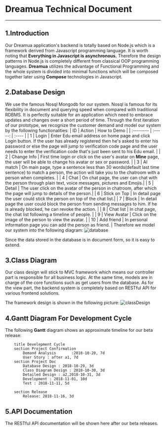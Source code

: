# Dreamua Technical Document


---

## 1.Introduction
Our Dreamua application's backend is totally based on Node.js which is a framework derived from Javascript programming language. It is worth noting that **Everything in Javascript is asynchronous.** Therefore the design patterns in Node.js is completely different from classical OOP programming languages. **Dreamua** utilizes the advantage of Functional Programming and the whole system is divided into minimal functions which will be composed together later using **Compose** technologies in Javascript.

## 2.Database Design
We use the famous Nosql Mongodb for our system. Nosql is famous for its flexibility in document and querying speed when compared with traditional RDBMS. It is perfectly suitable for an application which need to embrace updates and changes over a short period of time. Through the first iteration of our prototype, we recognize the customer demand and model our system by the following functionalities: 
| ID         | Action   |  How to Demo  |
| :--------   | :-----:  | :----  |
| 1          | Login |   Enter Edu email address on home page and click Login button. If the user has already registered then he's asked to enter his password or else the page will jump to verification code page and the user needs to enter the verification code that's just been sent to his Edu email.    |
| 2        |   Change Info   |   First time login or click on the user's avatar on **Mine** page, the user will be able to change his avatar or sex or password. |
| 3        |    AI match    |  On main page, type a sentence less than 30 words(default last time sentence) to match a person, the action will take you to the chatroom with a person when completes.  |
| 4 | Chat | On chat page, the user can chat with the person through plain text, voice messages, pictures and Emojis.|
| 5 | Detail | The user click on the avatar of the person in chatroom, after which the page will jump to details of the person.|
| 6 | Stick on Top | In detail page the user could stick the person on top of the chat list.|
| 7 | Block | In detail page the user could block the person from sending messages to him. If he is already blocked, he can revoke the action. |
| 8 | Chat list | In chat page, the chat list following a timeline of people. | 
| 9 | View Avatar | Click on the image of the person to view the avatar. |
| 10 | Add friend | In personal information page you can add the person as friend. |
Therefore we model our system into the following diagram:
![database](database.png)  

Since the data stored in the database is in document form, so it is easy to extend. 

## 3.Class Diagram
Our class design will stick to MVC framework which means our controller part is responsible for all business logic. At the same time, models are in charge of the core functions such as get users from the database. As for the view part, the backend system is completely based on RESTful API for various frontend solutions.

The framework design is shown in the following picture:
![classDesign](classDiagram.png) 

## 4.Gantt Diagram For Development Cycle
The following **Gantt** diagram shows an approximate timeline for our beta release:

```gantt
    title Develepment Cycle
    section Project Confirmation
        Demand Analysis       :2018-10-20, 7d
        User Story : after a1, 7d
    section Project Doc
        Database Design : 2018-10-29, 3d
    	Class Diagram Design : 2018-10-30, 3d
    	Detailed Design : a2,2018-10-31, 3d
    	Development : 2018-11-01, 10d
    	Test : 2018-11-11, 5d
        
    section Release
        Release: 2018-11-16, 3d
```

## 5.API Documentation
The RESTful API documentation will be shown here after our beta releases.
